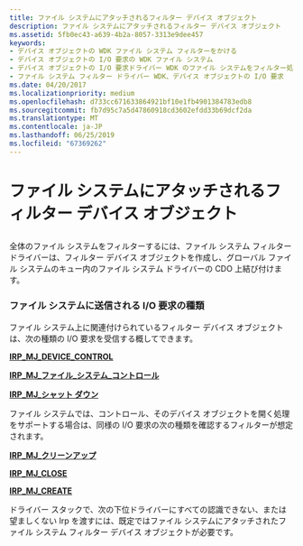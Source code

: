 ```yaml
---
title: ファイル システムにアタッチされるフィルター デバイス オブジェクト
description: ファイル システムにアタッチされるフィルター デバイス オブジェクト
ms.assetid: 5fb0ec43-a639-4b2a-8057-3313e9dee457
keywords:
- デバイス オブジェクトの WDK ファイル システム フィルターをかける
- デバイス オブジェクトの I/O 要求の WDK ファイル システム
- デバイス オブジェクトの I/O 要求ドライバー WDK のファイル システムをフィルター処理します。
- ファイル システム フィルター ドライバー WDK、デバイス オブジェクトの I/O 要求
ms.date: 04/20/2017
ms.localizationpriority: medium
ms.openlocfilehash: d733cc671633864921bf10e1fb4901384783edb8
ms.sourcegitcommit: fb7d95c7a5d47860918cd3602efdd33b69dcf2da
ms.translationtype: MT
ms.contentlocale: ja-JP
ms.lasthandoff: 06/25/2019
ms.locfileid: "67369262"
---
```

# <a name="filter-device-object-attached-to-a-file-system"></a>ファイル システムにアタッチされるフィルター デバイス オブジェクト


## <span id="ddk_a_filter_device_object_attached_to_a_file_system_if"></span><span id="DDK_A_FILTER_DEVICE_OBJECT_ATTACHED_TO_A_FILE_SYSTEM_IF"></span>


全体のファイル システムをフィルターするには、ファイル システム フィルター ドライバーは、フィルター デバイス オブジェクトを作成し、グローバル ファイル システムのキュー内のファイル システム ドライバーの CDO 上結び付けます。

### <a name="span-idtypesofiorequeststhataresenttoafilesystemspanspan-idtypesofiorequeststhataresenttoafilesystemspantypes-of-io-requests-that-are-sent-to-a-file-system"></a><span id="types_of_i_o_requests_that_are_sent_to_a_file_system"></span><span id="TYPES_OF_I_O_REQUESTS_THAT_ARE_SENT_TO_A_FILE_SYSTEM"></span>ファイル システムに送信される I/O 要求の種類

ファイル システム上に関連付けられているフィルター デバイス オブジェクトは、次の種類の I/O 要求を受信する概してできます。

[**IRP\_MJ\_DEVICE\_CONTROL**](https://docs.microsoft.com/windows-hardware/drivers/ifs/irp-mj-device-control)

[**IRP\_MJ\_ファイル\_システム\_コントロール**](https://docs.microsoft.com/windows-hardware/drivers/ifs/irp-mj-file-system-control)

[**IRP\_MJ\_シャット ダウン**](https://docs.microsoft.com/windows-hardware/drivers/ifs/irp-mj-shutdown)

ファイル システムでは、コントロール、そのデバイス オブジェクトを開く処理をサポートする場合は、同様の I/O 要求の次の種類を確認するフィルターが想定されます。

[**IRP\_MJ\_クリーンアップ**](https://docs.microsoft.com/windows-hardware/drivers/ifs/irp-mj-cleanup)

[**IRP\_MJ\_CLOSE**](https://docs.microsoft.com/windows-hardware/drivers/ifs/irp-mj-close)

[**IRP\_MJ\_CREATE**](https://docs.microsoft.com/windows-hardware/drivers/ifs/irp-mj-create)

ドライバー スタックで、次の下位ドライバーにすべての認識できない、または望ましくない Irp を渡すには、既定ではファイル システムにアタッチされたファイル システム フィルター デバイス オブジェクトが必要です。

 

 




